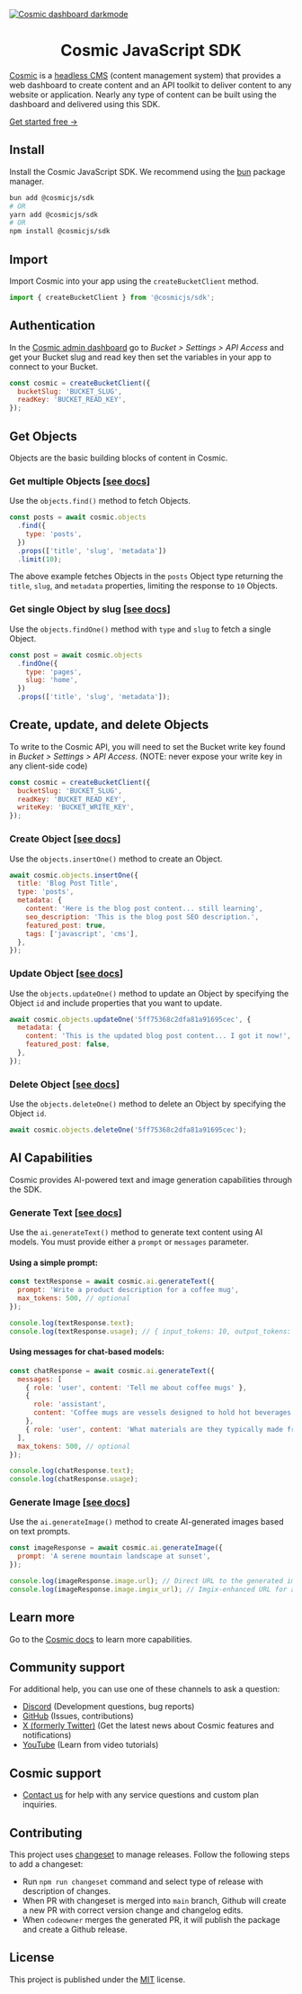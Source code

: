 <a href="https://app.cosmicjs.com/signup">
  <img src="https://imgix.cosmicjs.com/ca74e2f0-c8e4-11ed-b01d-23d7b265c299-cosmic-dashboard-dark.png?w=2000&auto=format" alt="Cosmic dashboard darkmode" />
</a>

<h1 align="center">Cosmic JavaScript SDK</h1>

[Cosmic](https://www.cosmicjs.com/) is a [headless CMS](https://www.cosmicjs.com/headless-cms) (content management system) that provides a web dashboard to create content and an API toolkit to deliver content to any website or application. Nearly any type of content can be built using the dashboard and delivered using this SDK.

[Get started free →](https://app.cosmicjs.com/signup)

## Install

Install the Cosmic JavaScript SDK. We recommend using the [bun](https://bun.sh) package manager.

```bash
bun add @cosmicjs/sdk
# OR
yarn add @cosmicjs/sdk
# OR
npm install @cosmicjs/sdk
```

## Import

Import Cosmic into your app using the `createBucketClient` method.

```jsx
import { createBucketClient } from '@cosmicjs/sdk';
```

## Authentication

In the [Cosmic admin dashboard](https://app.cosmicjs.com/login) go to _Bucket > Settings > API Access_ and get your Bucket slug and read key then set the variables in your app to connect to your Bucket.

```jsx
const cosmic = createBucketClient({
  bucketSlug: 'BUCKET_SLUG',
  readKey: 'BUCKET_READ_KEY',
});
```

## Get Objects

Objects are the basic building blocks of content in Cosmic.

### Get multiple Objects [[see docs](https://www.cosmicjs.com/docs/api/objects#get-objects)]

Use the `objects.find()` method to fetch Objects.

```jsx
const posts = await cosmic.objects
  .find({
    type: 'posts',
  })
  .props(['title', 'slug', 'metadata'])
  .limit(10);
```

The above example fetches Objects in the `posts` Object type returning the `title`, `slug`, and `metadata` properties, limiting the response to `10` Objects.

### Get single Object by slug [[see docs](https://www.cosmicjs.com/docs/api/objects#get-a-single-object-by-slug)]

Use the `objects.findOne()` method with `type` and `slug` to fetch a single Object.

```jsx
const post = await cosmic.objects
  .findOne({
    type: 'pages',
    slug: 'home',
  })
  .props(['title', 'slug', 'metadata']);
```

## Create, update, and delete Objects

To write to the Cosmic API, you will need to set the Bucket write key found in _Bucket > Settings > API Access_. (NOTE: never expose your write key in any client-side code)

```jsx
const cosmic = createBucketClient({
  bucketSlug: 'BUCKET_SLUG',
  readKey: 'BUCKET_READ_KEY',
  writeKey: 'BUCKET_WRITE_KEY',
});
```

### Create Object [[see docs](https://www.cosmicjs.com/docs/api/objects#create-an-object)]

Use the `objects.insertOne()` method to create an Object.

```jsx
await cosmic.objects.insertOne({
  title: 'Blog Post Title',
  type: 'posts',
  metadata: {
    content: 'Here is the blog post content... still learning',
    seo_description: 'This is the blog post SEO description.',
    featured_post: true,
    tags: ['javascript', 'cms'],
  },
});
```

### Update Object [[see docs](https://www.cosmicjs.com/docs/api/objects#update-an-object)]

Use the `objects.updateOne()` method to update an Object by specifying the Object `id` and include properties that you want to update.

```jsx
await cosmic.objects.updateOne('5ff75368c2dfa81a91695cec', {
  metadata: {
    content: 'This is the updated blog post content... I got it now!',
    featured_post: false,
  },
});
```

### Delete Object [[see docs](https://www.cosmicjs.com/docs/api/objects#delete-an-object)]

Use the `objects.deleteOne()` method to delete an Object by specifying the Object `id`.

```jsx
await cosmic.objects.deleteOne('5ff75368c2dfa81a91695cec');
```

## AI Capabilities

Cosmic provides AI-powered text and image generation capabilities through the SDK.

### Generate Text [[see docs](https://www.cosmicjs.com/docs/api/ai)]

Use the `ai.generateText()` method to generate text content using AI models. You must provide either a `prompt` or `messages` parameter.

#### Using a simple prompt:

```jsx
const textResponse = await cosmic.ai.generateText({
  prompt: 'Write a product description for a coffee mug',
  max_tokens: 500, // optional
});

console.log(textResponse.text);
console.log(textResponse.usage); // { input_tokens: 10, output_tokens: 150 }
```

#### Using messages for chat-based models:

```jsx
const chatResponse = await cosmic.ai.generateText({
  messages: [
    { role: 'user', content: 'Tell me about coffee mugs' },
    {
      role: 'assistant',
      content: 'Coffee mugs are vessels designed to hold hot beverages...',
    },
    { role: 'user', content: 'What materials are they typically made from?' },
  ],
  max_tokens: 500, // optional
});

console.log(chatResponse.text);
console.log(chatResponse.usage);
```

### Generate Image [[see docs](https://www.cosmicjs.com/docs/api/ai)]

Use the `ai.generateImage()` method to create AI-generated images based on text prompts.

```jsx
const imageResponse = await cosmic.ai.generateImage({
  prompt: 'A serene mountain landscape at sunset',
});

console.log(imageResponse.image.url); // Direct URL to the generated image
console.log(imageResponse.image.imgix_url); // Imgix-enhanced URL for additional transformations
```

## Learn more

Go to the [Cosmic docs](https://www.cosmicjs.com/docs) to learn more capabilities.

## Community support

For additional help, you can use one of these channels to ask a question:

- [Discord](https://discord.gg/MSCwQ7D6Mg) (Development questions, bug reports)
- [GitHub](https://github.com/cosmicjs/cosmic-sdk-js) (Issues, contributions)
- [X (formerly Twitter)](https://twitter.com/cosmicjs) (Get the latest news about Cosmic features and notifications)
- [YouTube](https://www.youtube.com/cosmicjs) (Learn from video tutorials)

## Cosmic support

- [Contact us](https://www.cosmicjs.com/contact) for help with any service questions and custom plan inquiries.

## Contributing

This project uses [changeset](https://www.npmjs.com/package/@changesets/cli) to manage releases. Follow the following steps to add a changeset:

- Run `npm run changeset` command and select type of release with description of changes.
- When PR with changeset is merged into `main` branch, Github will create a new PR with correct version change and changelog edits.
- When `codeowner` merges the generated PR, it will publish the package and create a Github release.

## License

This project is published under the [MIT](https://github.com/cosmicjs/cosmic-sdk-js/blob/HEAD/LICENSE) license.
